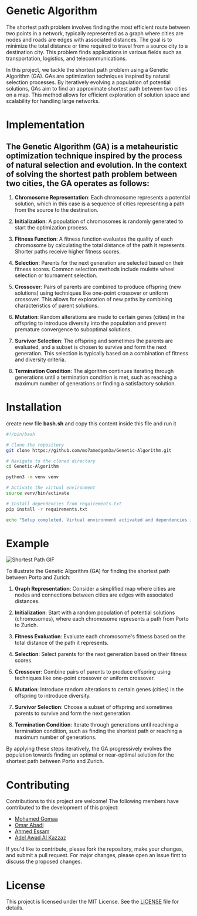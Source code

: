 # Genetic Algorithm

The shortest path problem involves finding the most efficient route between two points in a network, typically represented as a graph where cities are nodes and roads are edges with associated distances. The goal is to minimize the total distance or time required to travel from a source city to a destination city. This problem finds applications in various fields such as transportation, logistics, and telecommunications.

In this project, we tackle the shortest path problem using a Genetic Algorithm (GA). GAs are optimization techniques inspired by natural selection processes. By iteratively evolving a population of potential solutions, GAs aim to find an approximate shortest path between two cities on a map. This method allows for efficient exploration of solution space and scalability for handling large networks.


# Implementation
## The Genetic Algorithm (GA) is a metaheuristic optimization technique inspired by the process of natural selection and evolution. In the context of solving the shortest path problem between two cities, the GA operates as follows:

1) **Chromosome Representation**: Each chromosome represents a potential solution, which in this case is a sequence of cities representing a path from the source to the destination.

2) **Initialization**: A population of chromosomes is randomly generated to start the optimization process.

3) **Fitness Function**: A fitness function evaluates the quality of each chromosome by calculating the total distance of the path it represents. Shorter paths receive higher fitness scores.

4) **Selection**: Parents for the next generation are selected based on their fitness scores. Common selection methods include roulette wheel selection or tournament selection.

5) **Crossover**: Pairs of parents are combined to produce offspring (new solutions) using techniques like one-point crossover or uniform crossover. This allows for exploration of new paths by combining characteristics of parent solutions.

6) **Mutation**: Random alterations are made to certain genes (cities) in the offspring to introduce diversity into the population and prevent premature convergence to suboptimal solutions.

7) **Survivor Selection**: The offspring and sometimes the parents are evaluated, and a subset is chosen to survive and form the next generation. This selection is typically based on a combination of fitness and diversity criteria.

8) **Termination Condition**: The algorithm continues iterating through generations until a termination condition is met, such as reaching a maximum number of generations or finding a satisfactory solution.






# Installation
create new file **bash.sh** and copy this content inside this file and run it

```bash
#!/bin/bash

# Clone the repository
git clone https://github.com/mo7amedgom3a/Genetic-Algorithm.git

# Navigate to the cloned directory
cd Genetic-Algorithm

python3 -m venv venv

# Activate the virtual environment
source venv/bin/activate

# Install dependencies from requirements.txt
pip install -r requirements.txt

echo "Setup completed. Virtual environment activated and dependencies installed."

```

# Example
![Shortest Path GIF](https://github.com/mo7amedgom3a/Genetic-Algorithm/blob/main/_Porto_Zurich.gif?raw=true)


To illustrate the Genetic Algorithm (GA) for finding the shortest path between Porto and Zurich:

1. **Graph Representation**: Consider a simplified map where cities are nodes and connections between cities are edges with associated distances.

2. **Initialization**: Start with a random population of potential solutions (chromosomes), where each chromosome represents a path from Porto to Zurich.

3. **Fitness Evaluation**: Evaluate each chromosome's fitness based on the total distance of the path it represents.

4. **Selection**: Select parents for the next generation based on their fitness scores.

5. **Crossover**: Combine pairs of parents to produce offspring using techniques like one-point crossover or uniform crossover.

6. **Mutation**: Introduce random alterations to certain genes (cities) in the offspring to introduce diversity.

7. **Survivor Selection**: Choose a subset of offspring and sometimes parents to survive and form the next generation.

8. **Termination Condition**: Iterate through generations until reaching a termination condition, such as finding the shortest path or reaching a maximum number of generations.

By applying these steps iteratively, the GA progressively evolves the population towards finding an optimal or near-optimal solution for the shortest path between Porto and Zurich.

# Contributing

Contributions to this project are welcome! The following members have contributed to the development of this project:

- [Mohamed Gomaa](https://github.com/mo7amedgom3a)
- [Omar Abadi](https://github.com/omar344)
- [Ahmed Essam](https://github.com/bad-maths)
- [Adel Awad Al Kazzaz](https://github.com/Adelkazzaz)

If you'd like to contribute, please fork the repository, make your changes, and submit a pull request. For major changes, please open an issue first to discuss the proposed changes.

# License

This project is licensed under the MIT License. See the [LICENSE](LICENSE) file for details.
